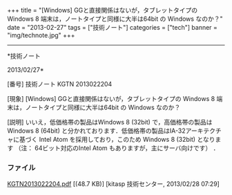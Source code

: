 ﻿+++
title = "[Windows] GGと直接関係はないが，タブレットタイプの Windows 8 端末は，ノートタイプと同様に大半は64bit の Windows なのか？"
date = "2013-02-27"
tags = ["技術ノート"]
categories = ["tech"]
banner = "img/technote.jpg"
+++

-----------------------------------------------------------------------------------------------------------------------------

*技術ノート

2013/02/27*


[番号]
技術ノート KGTN 2013022204

[現象]
[Windows] GGと直接関係はないが，タブレットタイプの Windows 8
端末は，ノートタイプと同様に大半は64bit の Windows なのか？

[説明]
いいえ，低価格帯の製品はWindows 8 (32bit) で，高価格帯の製品は Windows 8
(64bit) と分かれております．低価格帯の製品はIA-32アーキテクチャに基づく
Intel Atom を採用しており，このため Windows 8 (32bit) となります （注：
64ビット対応のIntel Atom もありますが，主にサーバ向けです） ．


### ファイル

 
 


[KGTN2013022204.pdf](http://techreport.kitasp.net/attachments/download/1229/KGTN2013022204.pdf)
 [(48.7 KB)] [kitasp 技術センター, 2013/02/28
07:29]


 


 

